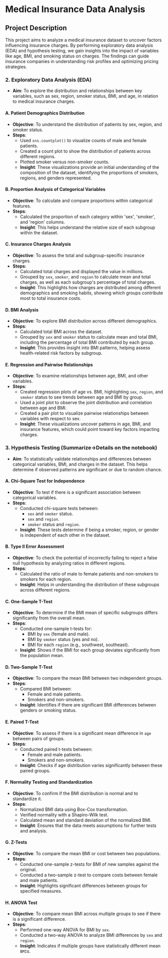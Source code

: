 # Medical Insurance Data Analysis

## Project Description
This project aims to analyze a medical insurance dataset to uncover factors influencing insurance charges. By performing exploratory data analysis (EDA) and hypothesis testing, we gain insights into the impact of variables like age, BMI, and smoking status on charges. The findings can guide insurance companies in understanding risk profiles and optimizing pricing strategies.


### 2. Exploratory Data Analysis (EDA)
- **Aim**: To explore the distribution and relationships between key variables, such as sex, region, smoker status, BMI, and age, in relation to medical insurance charges.

#### A. Patient Demographics Distribution
  - **Objective**: To understand the distribution of patients by sex, region, and smoker status.
  - **Steps**:
    - Used `sns.countplot()` to visualize counts of male and female patients.
    - Created a count plot to show the distribution of patients across different regions.
    - Plotted smoker versus non-smoker counts.
    - **Insight**: These visualizations provide an initial understanding of the composition of the dataset, identifying the proportions of smokers, regions, and genders represented.

#### B. Proportion Analysis of Categorical Variables
  - **Objective**: To calculate and compare proportions within categorical features.
  - **Steps**:
    - Calculated the proportion of each category within 'sex', 'smoker', and 'region' columns.
    - **Insight**: This helps understand the relative size of each subgroup within the dataset.

#### C. Insurance Charges Analysis
  - **Objective**: To assess the total and subgroup-specific insurance charges.
  - **Steps**:
    - Calculated total charges and displayed the value in millions.
    - Grouped by `sex`, `smoker`, and `region` to calculate mean and total charges, as well as each subgroup's percentage of total charges.
    - **Insight**: This highlights how charges are distributed among different demographics and smoking habits, showing which groups contribute most to total insurance costs.

#### D. BMI Analysis
  - **Objective**: To explore BMI distribution across different demographics.
  - **Steps**:
    - Calculated total BMI across the dataset.
    - Grouped by `sex` and `smoker` status to calculate mean and total BMI, including the percentage of total BMI contributed by each group.
    - **Insight**: This provides insight into BMI patterns, helping assess health-related risk factors by subgroup.

#### E. Regression and Pairwise Relationships
  - **Objective**: To examine relationships between age, BMI, and other variables.
  - **Steps**:
    - Created regression plots of age vs. BMI, highlighting `sex`, `region`, and `smoker` status to see trends between age and BMI by group.
    - Used a joint plot to observe the joint distribution and correlation between age and BMI.
    - Created a pair plot to visualize pairwise relationships between variables with respect to sex.
    - **Insight**: These visualizations uncover patterns in age, BMI, and insurance features, which could point toward key factors impacting charges.


### 3. Hypothesis Testing (Summarize->Details on the notebook)
- **Aim**: To statistically validate relationships and differences between categorical variables, BMI, and charges in the dataset. This helps determine if observed patterns are significant or due to random chance.

#### A. Chi-Square Test for Independence
  - **Objective**: To test if there is a significant association between categorical variables.
  - **Steps**:
    - Conducted chi-square tests between:
      - `sex` and `smoker` status.
      - `sex` and `region`.
      - `smoker` status and `region`.
    - **Insight**: These tests determine if being a smoker, region, or gender is independent of each other in the dataset.

#### B. Type II Error Assessment
  - **Objective**: To check the potential of incorrectly failing to reject a false null hypothesis by analyzing ratios in different regions.
  - **Steps**:
    - Calculated the ratio of male to female patients and non-smokers to smokers for each region.
    - **Insight**: Helps in understanding the distribution of these subgroups across different regions.

#### C. One-Sample T-Test
  - **Objective**: To determine if the BMI mean of specific subgroups differs significantly from the overall mean.
  - **Steps**:
    - Conducted one-sample t-tests for:
      - BMI by `sex` (female and male).
      - BMI by `smoker` status (yes and no).
      - BMI for each `region` (e.g., southwest, southeast).
    - **Insight**: Shows if the BMI for each group deviates significantly from the population mean.

#### D. Two-Sample T-Test
  - **Objective**: To compare the mean BMI between two independent groups.
  - **Steps**:
    - Compared BMI between:
      - Female and male patients.
      - Smokers and non-smokers.
    - **Insight**: Identifies if there are significant BMI differences between genders or smoking status.

#### E. Paired T-Test
  - **Objective**: To assess if there is a significant mean difference in `age` between pairs of groups.
  - **Steps**:
    - Conducted paired t-tests between:
      - Female and male patients.
      - Smokers and non-smokers.
    - **Insight**: Checks if age distribution varies significantly between these paired groups.

#### F. Normality Testing and Standardization
  - **Objective**: To confirm if the BMI distribution is normal and to standardize it.
  - **Steps**:
    - Normalized BMI data using Box-Cox transformation.
    - Verified normality with a Shapiro-Wilk test.
    - Calculated mean and standard deviation of the normalized BMI.
    - **Insight**: Ensures that the data meets assumptions for further tests and analysis.

#### G. Z-Tests
  - **Objective**: To compare the mean BMI or cost between two populations.
  - **Steps**:
    - Conducted one-sample z-tests for BMI of new samples against the original.
    - Conducted a two-sample z-test to compare costs between female and male patients.
    - **Insight**: Highlights significant differences between groups for specified measures.

#### H. ANOVA Test
  - **Objective**: To compare mean BMI across multiple groups to see if there is a significant difference.
  - **Steps**:
    - Performed one-way ANOVA for BMI by `sex`.
    - Conducted a two-way ANOVA to analyze BMI differences by `sex` and `region`.
    - **Insight**: Indicates if multiple groups have statistically different mean `BMI`s.
